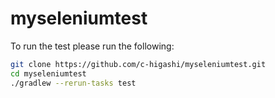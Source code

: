 # myseleniumtest

To run the test please run the following:
```bash
git clone https://github.com/c-higashi/myseleniumtest.git
cd myseleniumtest
./gradlew --rerun-tasks test
```
